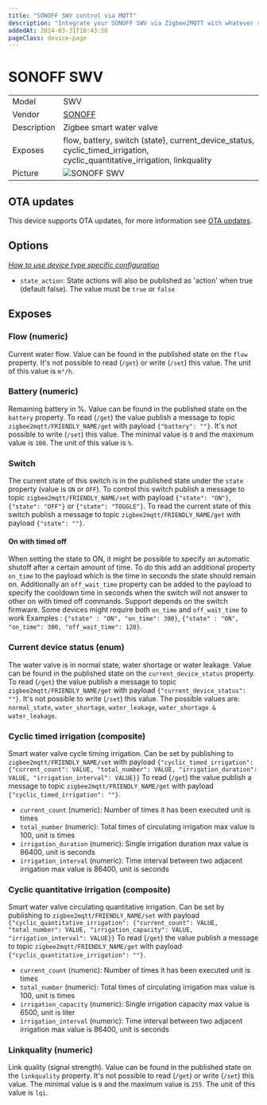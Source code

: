 ```yaml
---
title: "SONOFF SWV control via MQTT"
description: "Integrate your SONOFF SWV via Zigbee2MQTT with whatever smart home infrastructure you are using without the vendor's bridge or gateway."
addedAt: 2024-03-31T18:43:56
pageClass: device-page
---
```


<!-- !!!! -->
<!-- ATTENTION: This file is auto-generated through docgen! -->
<!-- You can only edit the "Notes"-Section between the two comment lines "Notes BEGIN" and "Notes END". -->
<!-- Do not use h1 or h2 heading within "## Notes"-Section. -->
<!-- !!!! -->

# SONOFF SWV

|     |     |
|-----|-----|
| Model | SWV  |
| Vendor  | [SONOFF](/supported-devices/#v=SONOFF)  |
| Description | Zigbee smart water valve |
| Exposes | flow, battery, switch (state), current_device_status, cyclic_timed_irrigation, cyclic_quantitative_irrigation, linkquality |
| Picture | ![SONOFF SWV](https://www.zigbee2mqtt.io/images/devices/SWV.png) |


<!-- Notes BEGIN: You can edit here. Add "## Notes" headline if not already present. -->


<!-- Notes END: Do not edit below this line -->


## OTA updates
This device supports OTA updates, for more information see [OTA updates](../guide/usage/ota_updates.md).


## Options
*[How to use device type specific configuration](../guide/configuration/devices-groups.md#specific-device-options)*

* `state_action`: State actions will also be published as 'action' when true (default false). The value must be `true` or `false`


## Exposes

### Flow (numeric)
Current water flow.
Value can be found in the published state on the `flow` property.
It's not possible to read (`/get`) or write (`/set`) this value.
The unit of this value is `m³/h`.

### Battery (numeric)
Remaining battery in %.
Value can be found in the published state on the `battery` property.
To read (`/get`) the value publish a message to topic `zigbee2mqtt/FRIENDLY_NAME/get` with payload `{"battery": ""}`.
It's not possible to write (`/set`) this value.
The minimal value is `0` and the maximum value is `100`.
The unit of this value is `%`.

### Switch 
The current state of this switch is in the published state under the `state` property (value is `ON` or `OFF`).
To control this switch publish a message to topic `zigbee2mqtt/FRIENDLY_NAME/set` with payload `{"state": "ON"}`, `{"state": "OFF"}` or `{"state": "TOGGLE"}`.
To read the current state of this switch publish a message to topic `zigbee2mqtt/FRIENDLY_NAME/get` with payload `{"state": ""}`.

#### On with timed off
When setting the state to ON, it might be possible to specify an automatic shutoff after a certain amount of time. To do this add an additional property `on_time` to the payload which is the time in seconds the state should remain on.
Additionally an `off_wait_time` property can be added to the payload to specify the cooldown time in seconds when the switch will not answer to other on with timed off commands.
Support depends on the switch firmware. Some devices might require both `on_time` and `off_wait_time` to work
Examples : `{"state" : "ON", "on_time": 300}`, `{"state" : "ON", "on_time": 300, "off_wait_time": 120}`.

### Current device status (enum)
The water valve is in normal state, water shortage or water leakage.
Value can be found in the published state on the `current_device_status` property.
To read (`/get`) the value publish a message to topic `zigbee2mqtt/FRIENDLY_NAME/get` with payload `{"current_device_status": ""}`.
It's not possible to write (`/set`) this value.
The possible values are: `normal_state`, `water_shortage`, `water_leakage`, `water_shortage & water_leakage`.

### Cyclic timed irrigation (composite)
Smart water valve cycle timing irrigation.
Can be set by publishing to `zigbee2mqtt/FRIENDLY_NAME/set` with payload `{"cyclic_timed_irrigation": {"current_count": VALUE, "total_number": VALUE, "irrigation_duration": VALUE, "irrigation_interval": VALUE}}`
To read (`/get`) the value publish a message to topic `zigbee2mqtt/FRIENDLY_NAME/get` with payload `{"cyclic_timed_irrigation": ""}`.
- `current_count` (numeric): Number of times it has been executed unit is times
- `total_number` (numeric): Total times of circulating irrigation max value is 100, unit is times
- `irrigation_duration` (numeric): Single irrigation duration max value is 86400, unit is seconds
- `irrigation_interval` (numeric): Time interval between two adjacent irrigation max value is 86400, unit is seconds

### Cyclic quantitative irrigation (composite)
Smart water valve circulating quantitative irrigation.
Can be set by publishing to `zigbee2mqtt/FRIENDLY_NAME/set` with payload `{"cyclic_quantitative_irrigation": {"current_count": VALUE, "total_number": VALUE, "irrigation_capacity": VALUE, "irrigation_interval": VALUE}}`
To read (`/get`) the value publish a message to topic `zigbee2mqtt/FRIENDLY_NAME/get` with payload `{"cyclic_quantitative_irrigation": ""}`.
- `current_count` (numeric): Number of times it has been executed unit is times
- `total_number` (numeric): Total times of circulating irrigation max value is 100, unit is times
- `irrigation_capacity` (numeric): Single irrigation capacity max value is 6500, unit is liter
- `irrigation_interval` (numeric): Time interval between two adjacent irrigation max value is 86400, unit is seconds

### Linkquality (numeric)
Link quality (signal strength).
Value can be found in the published state on the `linkquality` property.
It's not possible to read (`/get`) or write (`/set`) this value.
The minimal value is `0` and the maximum value is `255`.
The unit of this value is `lqi`.

